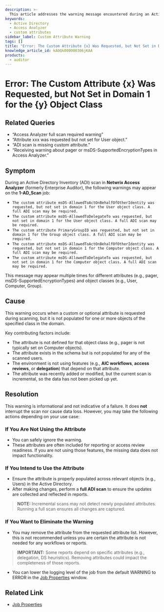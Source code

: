 ```yaml
---
description: >-
  This article addresses the warning message encountered during an Active Directory Inventory (ADI) scan in Netwrix Access Analyzer regarding custom attributes not being set for specific object classes.
keywords:
  - Active Directory
  - Access Analyzer
  - custom attributes
sidebar_label: Custom Attribute Warning
tags: []
title: "Error: The Custom Attribute {x} Was Requested, but Not Set in Domain 1 for the {y} Object Class"
knowledge_article_id: kA0Qk000000306jKAA
products:
  - auditor
---
```


# Error: The Custom Attribute {x} Was Requested, but Not Set in Domain 1 for the {y} Object Class

## Related Queries

- “Access Analyzer full scan required warning”
- “Attribute xxx was requested but not set for User object.”
- “ADI scan is missing custom attribute.”
- “Receiving warning about pager or msDS-SupportedEncryptionTypes in Access Analyzer.”

## Symptom

During an Active Directory Inventory (ADI) scan in **Netwrix Access Analyzer** (formerly Enterprise Auditor), the following warnings may appear on the **1-AD_Scan** job:

- `The custom attribute msDS-AllowedToActOnBehalfOfOtherIdentity was requested, but not set in domain 1 for the User object class. A full ADI scan may be required.`
- `The custom attribute msDS-AllowedToDelegateTo was requested, but not set in domain 1 for the User object class. A full ADI scan may be required.`
- `The custom attribute PrimaryGroupID was requested, but not set in domain 1 for the Group object class. A full ADI scan may be required.`
- `The custom attribute msDS-AllowedToActOnBehalfOfOtherIdentity was requested, but not set in domain 1 for the Computer object class. A full ADI scan may be required.`
- `The custom attribute msDS-AllowedToDelegateTo was requested, but not set in domain 1 for the Computer object class. A full ADI scan may be required.`

This message may appear multiple times for different attributes (e.g., pager, msDS-SupportedEncryptionTypes) and object classes (e.g., User, Computer, Group).

## Cause

This warning occurs when a custom or optional attribute is requested during scanning, but it is not populated for one or more objects of the specified class in the domain.

Key contributing factors include:

- The attribute is not defined for that object class (e.g., pager is not typically set on Computer objects).
- The attribute exists in the schema but is not populated for any of the scanned users.
- The environment is not using features (e.g., **AIC workflows**, **access reviews**, or **delegation**) that depend on that attribute.
- The attribute was recently added or modified, but the current scan is incremental, so the data has not been picked up yet.

## Resolution

This warning is informational and not indicative of a failure. It does **not** interrupt the scan nor cause data loss. However, you may take the following actions depending on your use case:

### If You Are Not Using the Attribute

- You can safely ignore the warning.
- These attributes are often included for reporting or access review readiness. If you are not using those features, the missing data does not impact functionality.

### If You Intend to Use the Attribute

- Ensure the attribute is properly populated across relevant objects (e.g., Users) in the Active Directory.
- After making changes, perform a **full ADI scan** to ensure the updates are collected and reflected in reports.

> **NOTE:** Incremental scans may not detect newly populated attributes. Running a full scan ensures all changes are captured.

### If You Want to Eliminate the Warning

- You may remove the attribute from the requested attribute list. However, this is not recommended unless you are certain the attribute is not needed for any workflows or reports.

> **IMPORTANT:** Some reports depend on specific attributes (e.g., delegation, DS heuristics). Removing attributes could impact the completeness of those reports.

- You can lower the logging level of the job from the default WARNING to ERROR in the [Job Properties](/docs/accessanalyzer/12.0/admin/jobs/job/properties/general) window.

## Related Link

- [Job Properties](/docs/accessanalyzer/12.0/admin/jobs/job/properties/general)